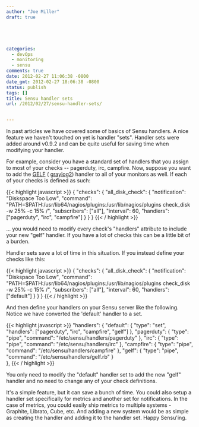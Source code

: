 ```yaml
---
author: "Joe Miller"
draft: true





categories:
  - devOps
  - monitoring
  - sensu
comments: true
date: 2012-02-27 11:06:38 -0800
date_gmt: 2012-02-27 18:06:38 -0800
status: publish
tags: []
title: Sensu handler sets
url: /2012/02/27/sensu-handler-sets/


---
```


In past articles we have covered some of basics of Sensu handlers. A nice feature we haven't touched on yet is handler "sets". Handler sets were added around v0.9.2 and can be quite useful for saving time when modifying your handler.

<!--more-->

For example, consider you have a standard set of handlers that you assign to most of your checks -- pagerduty, irc, campfire. Now, suppose you want to add the [GELF](https://github.com/sonian/sensu-community-plugins/blob/master/handlers/notification/gelf.rb) ( [graylog2](http://graylog2.org)) handler to all of your monitors as well. If each of your checks is defined as such:

{{< highlight javascript >}}
{
  "checks": {
    "all_disk_check": {
      "notification": "Diskspace Too Low",
      "command": "PATH=$PATH:/usr/lib64/nagios/plugins:/usr/lib/nagios/plugins check_disk -w 25% -c 15% /",
      "subscribers": ["all"],
      "interval": 60,
      "handlers": ["pagerduty", "irc", "campfire"]
    }
  }
}
{{< / highlight >}}

... you would need to modify every check's "handlers" attribute to include your new "gelf" handler. If you have a lot of checks this can be a little bit of a burden.

Handler sets save a lot of time in this situation. If you instead define your checks like this:

{{< highlight javascript >}}
{
  "checks": {
    "all_disk_check": {
      "notification": "Diskspace Too Low",
      "command": "PATH=$PATH:/usr/lib64/nagios/plugins:/usr/lib/nagios/plugins check_disk -w 25% -c 15% /",
      "subscribers": ["all"],
      "interval": 60,
      "handlers": ["default"]
    }
  }
}
{{< / highlight >}}

And then define your handlers on your Sensu server like the following. Notice we have converted the 'default' handler to a set.

{{< highlight javascript >}}
"handlers": {
      "default": {
        "type": "set",
        "handlers": ["pagerduty", "irc", "campfire", "gelf"]
      },
      "pagerduty": {
        "type": "pipe", 
        "command": "/etc/sensu/handlers/pagerduty"
      },
      "irc": {
        "type": "pipe",
        "command": "/etc/sensu/handlers/irc"
      },
      "campfire": {
        "type": "pipe",
        "command": "/etc/sensu/handlers/campfire"
      },
      "gelf": {
        "type": "pipe",
        "command": "/etc/sensu/handlers/gelf.rb"
      }   
    },
{{< / highlight >}}

You only need to modify the "default" handler set to add the new "gelf" handler and no need to change any of your check definitions.

It's a simple feature, but it can save a bunch of time. You could also setup a handler set specifically for metrics and another set for notifications. In the case of metrics, you could easily ship metrics to multiple systems - Graphite, Librato, Cube, etc. And adding a new system would be as simple as creating the handler and adding it to the handler set. Happy Sensu'ing.
